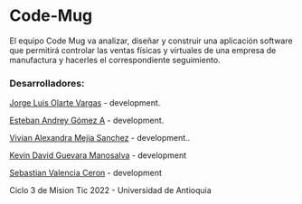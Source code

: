 # Code-Mug

El equipo Code Mug va analizar, diseñar y construir una aplicación software que permitirá controlar las ventas físicas y virtuales de una empresa de manufactura y hacerles el correspondiente seguimiento.


### Desarrolladores:

[Jorge Luis Olarte Vargas](https://github.com/jolarte8811) - development.

[Esteban Andrey Gómez A](https://github.com/unawaretub86) - development.

[Vivian Alexandra Mejia Sanchez](https://github.com/VivianMejia) - development..

[Kevin David Guevara Manosalva](https://github.com/KevinG090) - development

[Sebastian Valencia Ceron](https://github.com/yipson) - development

Ciclo 3 de Mision Tic 2022 - Universidad de Antioquia
